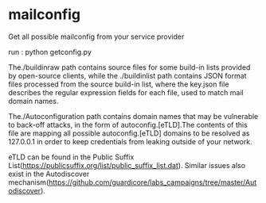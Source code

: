 # mailconfig
Get all possible mailconfig from your service provider

run : 
python getconfig.py


The./buildinraw path contains source files for some build-in lists provided by open-source clients, while the ./buildinlist path contains JSON format files processed from the source build-in list, where the key.json file describes the regular expression fields for each file, used to match mail domain names.


The./Autoconfiguration path contains domain names that may be vulnerable to back-off attacks, in the form of autoconfig.[eTLD].The contents of this file are mapping all possible autoconfig.[eTLD] domains to be resolved as 127.0.0.1 in order to keep credentials from leaking outside of your network.


eTLD can be found in the Public Suffix List(https://publicsuffix.org/list/public_suffix_list.dat). 
Similar issues also exist in the Autodiscover mechanism(https://github.com/guardicore/labs_campaigns/tree/master/Autodiscover).
